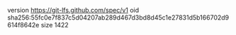 version https://git-lfs.github.com/spec/v1
oid sha256:55fc0e7f837c5d04207ab289d467d3bd8d45c1e27831d5b166702d9614f8642e
size 1422
